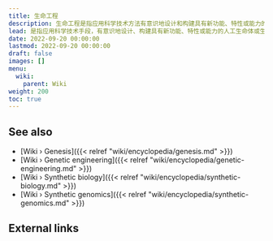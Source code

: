 ```yaml
---
title: 生命工程
description: 生命工程是指应用科学技术方法有意识地设计和构建具有新功能、特性或能力的人工生命体或生物系统。它涉及对遗传物质的故意操纵和生物成分的组装，以带来自然界中不存在的全新生命形式的出现。
lead: 是指应用科学技术手段，有意识地设计、构建具有新功能、特性或能力的人工生命体或生物系统。它涉及对遗传物质的故意操纵和生物成分的组装，以带来自然界中不存在的全新生命形式的出现。
date: 2022-09-20 00:00:00
lastmod: 2022-09-20 00:00:00
draft: false
images: []
menu:
  wiki:
    parent: Wiki
weight: 200
toc: true
---
```


## See also

- [Wiki › Genesis]({{< relref "wiki/encyclopedia/genesis.md" >}})
- [Wiki › Genetic engineering]({{< relref "wiki/encyclopedia/genetic-engineering.md" >}})
- [Wiki › Synthetic biology]({{< relref "wiki/encyclopedia/synthetic-biology.md" >}})
- [Wiki › Synthetic genomics]({{< relref "wiki/encyclopedia/synthetic-genomics.md" >}})

## External links
